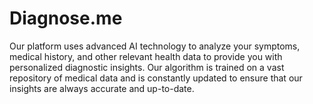 # Diagnose.me
Our platform uses advanced AI technology to analyze your symptoms, medical history, and other relevant health data to provide you with personalized diagnostic insights. Our algorithm is trained on a vast repository of medical data and is constantly updated to ensure that our insights are always accurate and up-to-date.
